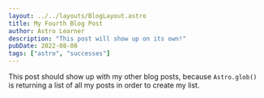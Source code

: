 ```yaml
---
layout: ../../layouts/BlogLayout.astro
title: My Fourth Blog Post
author: Astro Learner
description: "This post will show up on its own!"
pubDate: 2022-08-08
tags: ["astro", "successes"]
---
```

This post should show up with my other blog posts, because `Astro.glob()` is returning a list of all my posts in order to create my list.

